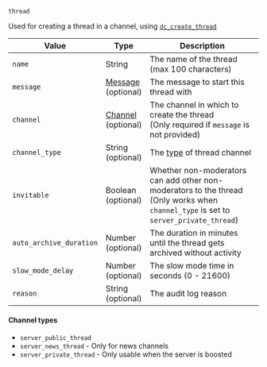 `thread`

Used for creating a thread in a channel, using [`dc_create_thread`](/functions/create-thread.md)

| Value                   | Type                                        | Description                                                                                                                             |
|-------------------------|---------------------------------------------|-----------------------------------------------------------------------------------------------------------------------------------------|
| `name`                  | String                                      | The name of the thread<br>(max 100 characters)                                                                                          |
| `message`               | [Message](/values/message.md)<br>(optional) | The message to start this thread with                                                                                                   |
| `channel`               | [Channel](/values/channel.md)<br>(optional) | The channel in which to create the thread<br>(Only required if `message` is not provided)                                               |
| `channel_type`          | String<br>(optional)                        | The [type](/parsables/thread.md#channel-types) of thread channel                                                                        |
| `invitable`             | Boolean<br>(optional)                       | Whether non-moderators can add other non-moderators to the thread<br>(Only works when `channel_type` is set to `server_private_thread`) |
| `auto_archive_duration` | Number<br>(optional)                        | The duration in minutes until the thread gets archived without activity                                                                 |
| `slow_mode_delay`       | Number<br>(optional)                        | The slow mode time in seconds (0 - 21600)                                                                                               |
| `reason`                | String<br>(optional)                        | The audit log reason                                                                                                                    |

#### Channel types

* `server_public_thread`
* `server_news_thread` - Only for news channels
* `server_private_thread` - Only usable when the server is boosted